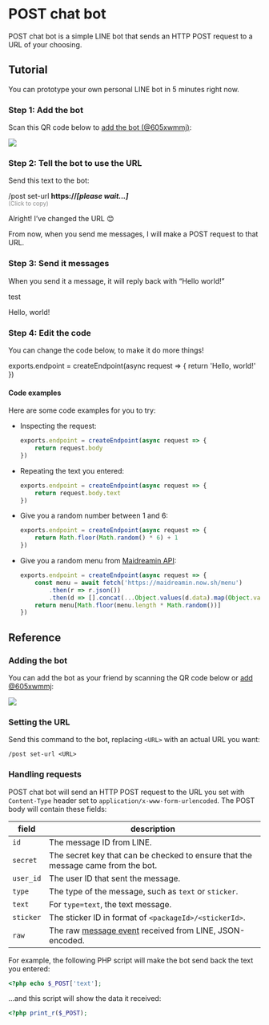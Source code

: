 POST chat bot
=============

POST chat bot is a simple LINE bot that sends an HTTP POST request to a URL of your choosing.

## Tutorial

You can prototype your own personal LINE bot in 5 minutes right now.

### Step 1: Add the bot

Scan this QR code below to <a href="https://line.me/R/ti/p/%40605xwmmj">add the bot (@605xwmmj)</a>:

<a href="https://line.me/R/ti/p/%40605xwmmj"><img src="https://qr-official.line.me/sid/M/605xwmmj.png"></a>

### Step 2: Tell the bot to use the URL

Send this text to the bot:

<div class="chat-bubbles">
  <p class="bubble -me -clickable" onclick="docsUtils.copy('copyText')">
    <span id="copyText">/post set-url <strong id="endpointText">https://<em>[please wait...]</em></strong></span>
    <br>
    <small style="opacity: 0.5">(Click to copy)</small>
  </p>
  <p class="bubble -you">Alright! I’ve changed the URL 😊</p>
  <p class="bubble -you">From now, when you send me messages, I will make a POST request to that URL.</p>
</div>

### Step 3: Send it messages

When you send it a message, it will reply back with “Hello world!”

<div class="chat-bubbles">
  <p class="bubble -me">test</p>
  <p class="bubble -you">Hello, world!</p>
</div>

### Step 4: Edit the code

You can change the code below, to make it do more things!

<div id="runkitEmbed">
exports.endpoint = createEndpoint(async request => {
    return 'Hello, world!'
})
</div>

#### Code examples

Here are some code examples for you to try:

-   Inspecting the request:

    ```js
    exports.endpoint = createEndpoint(async request => {
        return request.body
    })
    ```

-   Repeating the text you entered:

    ```js
    exports.endpoint = createEndpoint(async request => {
        return request.body.text
    })
    ```

-   Give you a random number between 1 and 6:

    ```js
    exports.endpoint = createEndpoint(async request => {
        return Math.floor(Math.random() * 6) + 1
    })
    ```

-   Give you a random menu from [Maidreamin API](https://ex-maid-blog.now.sh/):

    ```js
    exports.endpoint = createEndpoint(async request => {
        const menu = await fetch('https://maidreamin.now.sh/menu')
            .then(r => r.json())
            .then(d => [].concat(...Object.values(d.data).map(Object.values)))
        return menu[Math.floor(menu.length * Math.random())]
    })
    ```

## Reference

### Adding the bot

You can add the bot as your friend by scanning the QR code below or <a href="https://line.me/R/ti/p/%40605xwmmj">add @605xwmmj</a>:

<a href="https://line.me/R/ti/p/%40605xwmmj"><img src="https://qr-official.line.me/sid/M/605xwmmj.png"></a>

### Setting the URL

Send this command to the bot, replacing `<URL>` with an actual URL you want:

```
/post set-url <URL>
```

### Handling requests

POST chat bot will send an HTTP POST request to the URL you set with `Content-Type` header set to `application/x-www-form-urlencoded`.
The POST body will contain these fields:

| field | description |
| ----- | ----------- |
| `id` | The message ID from LINE. |
| `secret` | The secret key that can be checked to ensure that the message came from the bot. |
| `user_id` | The user ID that sent the message. |
| `type` | The type of the message, such as `text` or `sticker`. |
| `text` | For `type=text`, the text message. |
| `sticker` | The sticker ID in format of `<packageId>/<stickerId>`. |
| `raw` | The raw [message event](https://developers.line.biz/en/reference/messaging-api/#message-event) received from LINE, JSON-encoded. |

For example, the following PHP script will make the bot send back the text you entered:

```php
<?php echo $_POST['text'];
```

…and this script will show the data it received:

```php
<?php print_r($_POST);
```